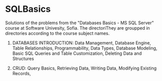 # SQLBasics
Solutions of the problems from the "Databases Basics - MS SQL Server" course at Software Univesity, Sofia.
The directoriThey are groupped in directories according to the course subject names.

1. DATABASES INTRODUCTION:
  Data Management,
  Database Engine,
  Table Relationships,
  Programmability,
  Data Types,
  Database Modeling,
  Basic SQL Queries and Table Customization,
  Deleting Data and Structures
  
2. CRUD:
  Query Basics,
  Retrieving Data,
  Writing Data,
  Modifying Existing Records,

